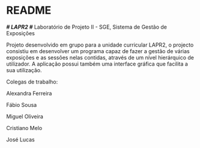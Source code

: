 # README #

***# LAPR2 #***
Laboratório de Projeto II - SGE, Sistema de Gestão de Exposições

Projeto desenvolvido em grupo para a unidade curricular LAPR2, o projecto consistiu em desenvolver um programa capaz de fazer a gestão de várias exposições e as sessões nelas contidas, através de um nível hierárquico de utilizador. A aplicação possui também uma interface gráfica que facilita a sua utilização.

Colegas de trabalho:

Alexandra Ferreira

Fábio Sousa

Miguel Oliveira

Cristiano Melo

José Lucas